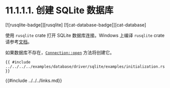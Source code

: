 # 11.1.1.1. 创建 SQLite 数据库

[![rusqlite-badge]][rusqlite] [![cat-database-badge]][cat-database]

使用 `rusqlite` crate 打开 SQLite 数据库连接。Windows 上编译 `rusqlite` crate 请参考[文档][documentation]。

如果数据库不存在，[`Connection::open`] 方法将创建它。

```rust,edition2018,no_run
{{ #include ../../../../examples/database/driver/sqlite/examples/initialization.rs }}
```

[`Connection::open`]: https://docs.rs/rusqlite/*/rusqlite/struct.Connection.html#method.open
[documentation]: https://github.com/jgallagher/rusqlite#user-content-notes-on-building-rusqlite-and-libsqlite3-sys

{{#include ../../../links.md}}
